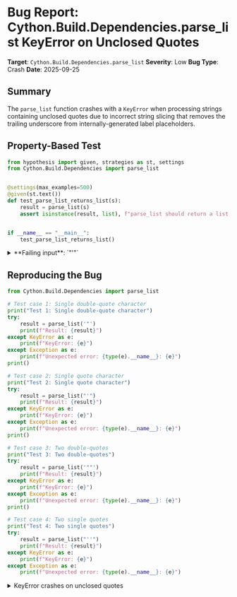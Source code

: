 # Bug Report: Cython.Build.Dependencies.parse_list KeyError on Unclosed Quotes

**Target**: `Cython.Build.Dependencies.parse_list`
**Severity**: Low
**Bug Type**: Crash
**Date**: 2025-09-25

## Summary

The `parse_list` function crashes with a `KeyError` when processing strings containing unclosed quotes due to incorrect string slicing that removes the trailing underscore from internally-generated label placeholders.

## Property-Based Test

```python
from hypothesis import given, strategies as st, settings
from Cython.Build.Dependencies import parse_list


@settings(max_examples=500)
@given(st.text())
def test_parse_list_returns_list(s):
    result = parse_list(s)
    assert isinstance(result, list), f"parse_list should return a list, got {type(result)}"


if __name__ == "__main__":
    test_parse_list_returns_list()
```

<details>

<summary>
**Failing input**: `"'"`
</summary>
```
Traceback (most recent call last):
  File "/home/npc/pbt/agentic-pbt/worker_/8/hypo.py", line 13, in <module>
    test_parse_list_returns_list()
    ~~~~~~~~~~~~~~~~~~~~~~~~~~~~^^
  File "/home/npc/pbt/agentic-pbt/worker_/8/hypo.py", line 6, in test_parse_list_returns_list
    @given(st.text())
                   ^^
  File "/home/npc/miniconda/lib/python3.13/site-packages/hypothesis/core.py", line 2124, in wrapped_test
    raise the_error_hypothesis_found
  File "/home/npc/pbt/agentic-pbt/worker_/8/hypo.py", line 8, in test_parse_list_returns_list
    result = parse_list(s)
  File "/home/npc/miniconda/lib/python3.13/site-packages/Cython/Build/Dependencies.py", line 135, in parse_list
    return [unquote(item) for item in s.split(delimiter) if item.strip()]
            ~~~~~~~^^^^^^
  File "/home/npc/miniconda/lib/python3.13/site-packages/Cython/Build/Dependencies.py", line 132, in unquote
    return literals[literal[1:-1]]
           ~~~~~~~~^^^^^^^^^^^^^^^
KeyError: '__Pyx_L1'
Falsifying example: test_parse_list_returns_list(
    s="'",
)
Explanation:
    These lines were always and only run by failing examples:
        /home/npc/miniconda/lib/python3.13/site-packages/Cython/Build/Dependencies.py:132
        /home/npc/miniconda/lib/python3.13/site-packages/Cython/Build/Dependencies.py:352
```
</details>

## Reproducing the Bug

```python
from Cython.Build.Dependencies import parse_list

# Test case 1: Single double-quote character
print("Test 1: Single double-quote character")
try:
    result = parse_list('"')
    print(f"Result: {result}")
except KeyError as e:
    print(f"KeyError: {e}")
except Exception as e:
    print(f"Unexpected error: {type(e).__name__}: {e}")
print()

# Test case 2: Single quote character
print("Test 2: Single quote character")
try:
    result = parse_list("'")
    print(f"Result: {result}")
except KeyError as e:
    print(f"KeyError: {e}")
except Exception as e:
    print(f"Unexpected error: {type(e).__name__}: {e}")
print()

# Test case 3: Two double-quotes
print("Test 3: Two double-quotes")
try:
    result = parse_list('""')
    print(f"Result: {result}")
except KeyError as e:
    print(f"KeyError: {e}")
except Exception as e:
    print(f"Unexpected error: {type(e).__name__}: {e}")
print()

# Test case 4: Two single quotes
print("Test 4: Two single quotes")
try:
    result = parse_list("''")
    print(f"Result: {result}")
except KeyError as e:
    print(f"KeyError: {e}")
except Exception as e:
    print(f"Unexpected error: {type(e).__name__}: {e}")
```

<details>

<summary>
KeyError crashes on unclosed quotes
</summary>
```
Test 1: Single double-quote character
KeyError: '__Pyx_L1'

Test 2: Single quote character
KeyError: '__Pyx_L1'

Test 3: Two double-quotes
KeyError: ''

Test 4: Two single quotes
KeyError: ''
```
</details>

## Why This Is A Bug

This violates expected behavior because the function crashes with an internal implementation-detail error (`KeyError: '__Pyx_L1'`) rather than handling malformed input gracefully. The issue stems from a subtle interaction between two functions:

1. **`strip_string_literals()` behavior**: When encountering unclosed quotes, this function (at line 309) correctly handles the edge case by creating a label with format `"__Pyx_L{counter}_"` (note the trailing underscore) and storing the unclosed string fragment in a dictionary with this label as the key.

2. **`parse_list()` incorrect assumption**: The inner `unquote()` function (at line 132) incorrectly assumes all quoted strings are complete and strips both first and last characters using `literal[1:-1]`. For labels like `"__Pyx_L1_"`, this removes the trailing underscore, resulting in `"__Pyx_L1"` which doesn't exist in the literals dictionary.

The documentation doesn't specify expected behavior for malformed input, but crashing with an obscure `KeyError` that exposes internal implementation details is clearly unintentional and provides no useful feedback to users about what went wrong.

## Relevant Context

The `parse_list` function is an internal utility in Cython's build system used for parsing configuration values and dependencies. It's located in `/Cython/Build/Dependencies.py` and is designed to parse space-delimited or comma-delimited lists with support for quoted strings.

The function includes a comment at line 308 acknowledging unclosed quotes: `"# This probably indicates an unclosed string literal, i.e. a broken file."` However, the current implementation doesn't handle this case gracefully.

Documentation link: The function is not part of Cython's public API documentation.
Code location: [Cython/Build/Dependencies.py:110-135](https://github.com/cython/cython/blob/master/Cython/Build/Dependencies.py#L110-L135)

## Proposed Fix

```diff
--- a/Cython/Build/Dependencies.py
+++ b/Cython/Build/Dependencies.py
@@ -128,7 +128,10 @@ def parse_list(s):
     s, literals = strip_string_literals(s)
     def unquote(literal):
         literal = literal.strip()
-        if literal[0] in "'\"":
+        if not literal:
+            return literal
+        # Check if this is a properly quoted string (has both opening and closing quotes)
+        if literal[0] in "'\"" and len(literal) > 1 and literal[-1] in "'\"":
             return literals[literal[1:-1]]
         else:
             return literal
```